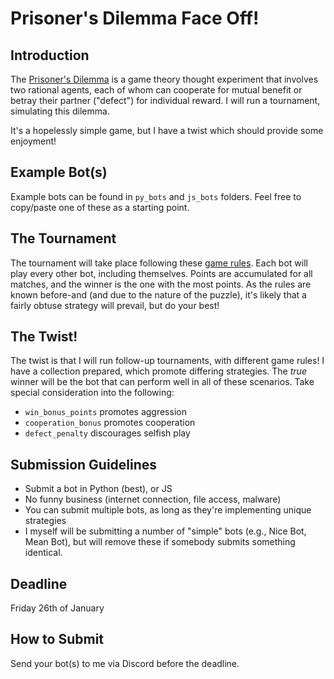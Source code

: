 # Prisoner's Dilemma Face Off!

## Introduction

The [Prisoner's Dilemma](https://www.wikiwand.com/en/Prisoner%27s_dilemma) is a game theory thought experiment that involves two rational agents, each of whom can cooperate for mutual benefit or betray their partner ("defect") for individual reward. I will run a tournament, simulating this dilemma. 

It's a hopelessly simple game, but I have a twist which should provide some enjoyment!

## Example Bot(s)

Example bots can be found in `py_bots` and `js_bots` folders. Feel free to copy/paste one of these as a starting point.

## The Tournament 

The tournament will take place following these [game rules](https://pastebin.com/MCHNbf0y). Each bot will play every other bot, including themselves. Points are accumulated for all matches, and the winner is the one with the most points. As the rules are known before-and (and due to the nature of the puzzle), it's likely that a fairly obtuse strategy will prevail, but do your best!

## The Twist!

The twist is that I will run follow-up tournaments, with different game rules! I have a collection prepared, which promote differing strategies. The *true* winner will be the bot that can perform well in all of these scenarios. Take special consideration into the following:
 - `win_bonus_points` promotes aggression
 - `cooperation_bonus` promotes cooperation
 - `defect_penalty` discourages selfish play

## Submission Guidelines

- Submit a bot in Python (best), or JS
- No funny business (internet connection, file access, malware)
- You can submit multiple bots, as long as they're implementing unique strategies
- I myself will be submitting a number of "simple" bots (e.g., Nice Bot, Mean Bot), but will remove these if somebody submits something identical.

## Deadline

Friday 26th of January

## How to Submit

Send your bot(s) to me via Discord before the deadline.
